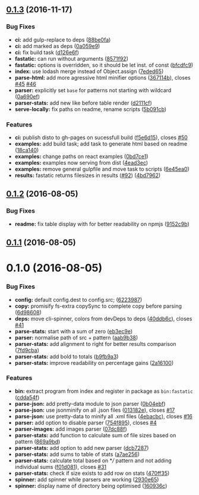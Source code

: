 <a name="0.1.3"></a>
## [0.1.3](https://github.com/voorhoede/fastatic/compare/v0.1.2...v0.1.3) (2016-11-17)


### Bug Fixes

* **ci:** add gulp-replace to deps ([88be0fa](https://github.com/voorhoede/fastatic/commit/88be0fa))
* **ci:** add marked as deps ([0a059e9](https://github.com/voorhoede/fastatic/commit/0a059e9))
* **ci:** fix build task ([d126e6f](https://github.com/voorhoede/fastatic/commit/d126e6f))
* **fastatic:** can run without arguments ([8571f92](https://github.com/voorhoede/fastatic/commit/8571f92))
* **fastatic:** options is overridden, so it should be let inst. of const ([bfcdfc9](https://github.com/voorhoede/fastatic/commit/bfcdfc9))
* **index:** use lodash merge instead of Object.assign ([7eded65](https://github.com/voorhoede/fastatic/commit/7eded65))
* **parse-html:** add more agressive html minifier options ([367114b](https://github.com/voorhoede/fastatic/commit/367114b)), closes [#45](https://github.com/voorhoede/fastatic/issues/45) [#46](https://github.com/voorhoede/fastatic/issues/46)
* **parser:** explicitly set `base` for patterns not starting with wildcard ([0a690ef](https://github.com/voorhoede/fastatic/commit/0a690ef))
* **parser-stats:** add new like before table render ([d2111cf](https://github.com/voorhoede/fastatic/commit/d2111cf))
* **serve-locally:** fix paths on readme, rename scripts ([5b091cb](https://github.com/voorhoede/fastatic/commit/5b091cb))


### Features

* **ci:** publish disto to gh-pages on sucessfull build ([f5e6d15](https://github.com/voorhoede/fastatic/commit/f5e6d15)), closes [#50](https://github.com/voorhoede/fastatic/issues/50)
* **examples:** add build task; add task to generate html based on readme ([18ca140](https://github.com/voorhoede/fastatic/commit/18ca140))
* **examples:** change paths on react examples ([0bd7ce1](https://github.com/voorhoede/fastatic/commit/0bd7ce1))
* **examples:** examples now serving from dist ([4ead3ec](https://github.com/voorhoede/fastatic/commit/4ead3ec))
* **examples:** remove general gulpfile and move task to scripts ([6e45ea0](https://github.com/voorhoede/fastatic/commit/6e45ea0))
* **results:** fastatic returns filesizes in results ([#92](https://github.com/voorhoede/fastatic/issues/92)) ([4bd7962](https://github.com/voorhoede/fastatic/commit/4bd7962))



<a name="0.1.2"></a>
## [0.1.2](https://github.com/voorhoede/fastatic/compare/v0.1.1...v0.1.2) (2016-08-05)


### Bug Fixes

* **readme:** fix table display with for better readability on npmjs ([9152c9b](https://github.com/voorhoede/fastatic/commit/9152c9b))



<a name="0.1.1"></a>
## [0.1.1](https://github.com/voorhoede/fastatic/compare/v0.1.0...v0.1.1) (2016-08-05)



<a name="0.1.0"></a>
# 0.1.0 (2016-08-05)


### Bug Fixes

* **config:** default config.dest to config.src; ([6223987](https://github.com/voorhoede/fastatic/commit/6223987))
* **copy:** promisify fs-extra copySync to complete copy before parsing ([6d98608](https://github.com/voorhoede/fastatic/commit/6d98608))
* **deps:** move cli-spinner, colors from devDeps to deps ([40ddb6c](https://github.com/voorhoede/fastatic/commit/40ddb6c)), closes [#41](https://github.com/voorhoede/fastatic/issues/41)
* **parse-stats:** start with a sum of zero ([eb3ec9e](https://github.com/voorhoede/fastatic/commit/eb3ec9e))
* **parser:** normalise path of src + pattern ([aab9b38](https://github.com/voorhoede/fastatic/commit/aab9b38))
* **parser-stats:** add alignment to right for better results comparison ([7fd9cba](https://github.com/voorhoede/fastatic/commit/7fd9cba))
* **parser-stats:** add bold to totals ([b9fb9a3](https://github.com/voorhoede/fastatic/commit/b9fb9a3))
* **parser-stats:** improve readability on percentage gains ([2a16100](https://github.com/voorhoede/fastatic/commit/2a16100))


### Features

* **bin:** extract program from index and register in package as `bin:fastatic` ([cdda54f](https://github.com/voorhoede/fastatic/commit/cdda54f))
* **parse-json:** add pretty-data module to json parser ([0b04ebf](https://github.com/voorhoede/fastatic/commit/0b04ebf))
* **parse-json:** use jsonminify on all .json files ([013182e](https://github.com/voorhoede/fastatic/commit/013182e)), closes [#17](https://github.com/voorhoede/fastatic/issues/17)
* **parse-json:** use pretty-data to minify all .xml files ([4ebacbc](https://github.com/voorhoede/fastatic/commit/4ebacbc)), closes [#16](https://github.com/voorhoede/fastatic/issues/16)
* **parser:** add option to disable parser ([754f895](https://github.com/voorhoede/fastatic/commit/754f895)), closes [#4](https://github.com/voorhoede/fastatic/issues/4)
* **parser-images:** add images parser ([07dc88f](https://github.com/voorhoede/fastatic/commit/07dc88f))
* **parser-stats:** add function to calculate sum of file sizes based on pattern ([869a9bd](https://github.com/voorhoede/fastatic/commit/869a9bd))
* **parser-stats:** add option to add new parser ([dcb7287](https://github.com/voorhoede/fastatic/commit/dcb7287))
* **parser-stats:** add sums to table of stats ([a7ae256](https://github.com/voorhoede/fastatic/commit/a7ae256))
* **parser-stats:** calculate total based on **/* pattern and not adding individual sums ([f01d081](https://github.com/voorhoede/fastatic/commit/f01d081)), closes [#31](https://github.com/voorhoede/fastatic/issues/31)
* **parser-stats:** check if size exists to add row on stats ([470ff35](https://github.com/voorhoede/fastatic/commit/470ff35))
* **spinner:** add spinner while parsers are working ([2930e65](https://github.com/voorhoede/fastatic/commit/2930e65))
* **spinner:** display name of directory being optimised ([160936c](https://github.com/voorhoede/fastatic/commit/160936c))



